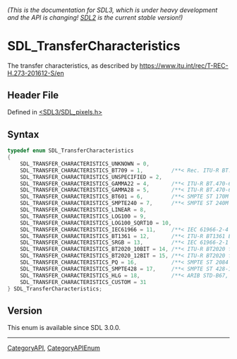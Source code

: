 ###### (This is the documentation for SDL3, which is under heavy development and the API is changing! [SDL2](https://wiki.libsdl.org/SDL2/) is the current stable version!)
# SDL_TransferCharacteristics

The transfer characteristics, as described by https://www.itu.int/rec/T-REC-H.273-201612-S/en

## Header File

Defined in [<SDL3/SDL_pixels.h>](https://github.com/libsdl-org/SDL/blob/main/include/SDL3/SDL_pixels.h)

## Syntax

```c
typedef enum SDL_TransferCharacteristics
{
    SDL_TRANSFER_CHARACTERISTICS_UNKNOWN = 0,
    SDL_TRANSFER_CHARACTERISTICS_BT709 = 1,         /**< Rec. ITU-R BT.709-6 / ITU-R BT1361 */
    SDL_TRANSFER_CHARACTERISTICS_UNSPECIFIED = 2,
    SDL_TRANSFER_CHARACTERISTICS_GAMMA22 = 4,       /**< ITU-R BT.470-6 System M / ITU-R BT1700 625 PAL & SECAM */
    SDL_TRANSFER_CHARACTERISTICS_GAMMA28 = 5,       /**< ITU-R BT.470-6 System B, G */
    SDL_TRANSFER_CHARACTERISTICS_BT601 = 6,         /**< SMPTE ST 170M / ITU-R BT.601-7 525 or 625 */
    SDL_TRANSFER_CHARACTERISTICS_SMPTE240 = 7,      /**< SMPTE ST 240M */
    SDL_TRANSFER_CHARACTERISTICS_LINEAR = 8,
    SDL_TRANSFER_CHARACTERISTICS_LOG100 = 9,
    SDL_TRANSFER_CHARACTERISTICS_LOG100_SQRT10 = 10,
    SDL_TRANSFER_CHARACTERISTICS_IEC61966 = 11,     /**< IEC 61966-2-4 */
    SDL_TRANSFER_CHARACTERISTICS_BT1361 = 12,       /**< ITU-R BT1361 Extended Colour Gamut */
    SDL_TRANSFER_CHARACTERISTICS_SRGB = 13,         /**< IEC 61966-2-1 (sRGB or sYCC) */
    SDL_TRANSFER_CHARACTERISTICS_BT2020_10BIT = 14, /**< ITU-R BT2020 for 10-bit system */
    SDL_TRANSFER_CHARACTERISTICS_BT2020_12BIT = 15, /**< ITU-R BT2020 for 12-bit system */
    SDL_TRANSFER_CHARACTERISTICS_PQ = 16,           /**< SMPTE ST 2084 for 10-, 12-, 14- and 16-bit systems */
    SDL_TRANSFER_CHARACTERISTICS_SMPTE428 = 17,     /**< SMPTE ST 428-1 */
    SDL_TRANSFER_CHARACTERISTICS_HLG = 18,          /**< ARIB STD-B67, known as "hybrid log-gamma" (HLG) */
    SDL_TRANSFER_CHARACTERISTICS_CUSTOM = 31
} SDL_TransferCharacteristics;
```

## Version

This enum is available since SDL 3.0.0.

----
[CategoryAPI](CategoryAPI), [CategoryAPIEnum](CategoryAPIEnum)

